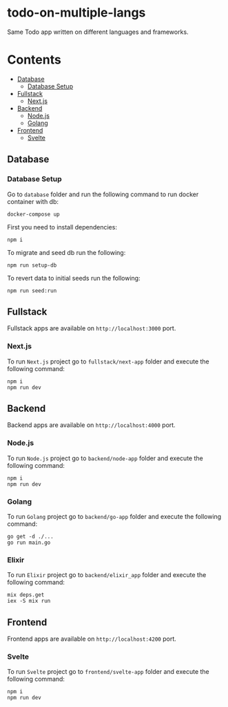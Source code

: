# todo-on-multiple-langs

Same Todo app written on different languages and frameworks.

# Contents

- [Database](#database)
    - [Database Setup](#database-setup)
- [Fullstack](#fullstack)
    - [Next.js](#nextjs)
- [Backend](#backend)
    - [Node.js](#nodejs)
    - [Golang](#golang)
- [Frontend](#frontend)
    - [Svelte](#svelte)

## Database

### Database Setup

Go to `database` folder and run the following command to run docker container with db:

```
docker-compose up
```

First you need to install dependencies:

```
npm i
```

To migrate and seed db run the following:

```
npm run setup-db
```

To revert data to initial seeds run the following:

```
npm run seed:run
```

## Fullstack

Fullstack apps are available on `http://localhost:3000` port.

### Next.js

To run `Next.js` project go to `fullstack/next-app` folder and execute the following command:

```
npm i
npm run dev
```

## Backend

Backend apps are available on `http://localhost:4000` port.

### Node.js

To run `Node.js` project go to `backend/node-app` folder and execute the following command:

```
npm i
npm run dev
```

### Golang

To run `Golang` project go to `backend/go-app` folder and execute the following command:

```
go get -d ./...
go run main.go
```

### Elixir

To run `Elixir` project go to `backend/elixir_app` folder and execute the following command:

```
mix deps.get
iex -S mix run
```

## Frontend

Frontend apps are available on `http://localhost:4200` port.

### Svelte

To run `Svelte` project go to `frontend/svelte-app` folder and execute the following command:

```
npm i
npm run dev
```


